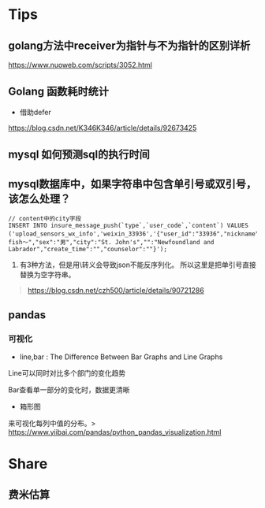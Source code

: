 
# Tips

## golang方法中receiver为指针与不为指针的区别详析

https://www.nuoweb.com/scripts/3052.html


## Golang 函数耗时统计

* 借助defer

https://blog.csdn.net/K346K346/article/details/92673425

## mysql 如何预测sql的执行时间

## mysql数据库中，如果字符串中包含单引号或双引号，该怎么处理？


```
// content中的city字段
INSERT INTO insure_message_push(`type`,`user_code`,`content`) VALUES ('upload_sensors_wx_info','weixin_33936','{"user_id":"33936","nickname":"～fish～","sex":"男","city":"St. John's","":"Newfoundland and Labrador","create_time":"","counselor":""}');

```

1. 有3种方法，但是用\转义会导致json不能反序列化。 所以这里是把单引号直接替换为空字符串。

> https://blog.csdn.net/czh500/article/details/90721286


## pandas

### 可视化

* line,bar : The Difference Between Bar Graphs and Line Graphs

Line可以同时对比多个部门的变化趋势

Bar查看单一部分的变化时，数据更清晰

* 箱形图

来可视化每列中值的分布。> https://www.yiibai.com/pandas/python_pandas_visualization.html

# Share

## 费米估算

